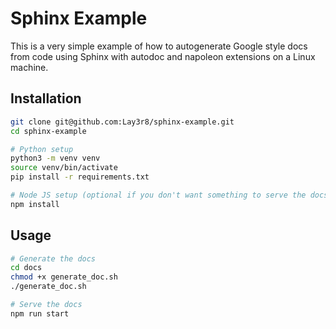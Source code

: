 # Sphinx Example
This is a very simple example of how to autogenerate Google style docs from code using Sphinx with autodoc and napoleon extensions on a Linux machine.

## Installation
```bash
git clone git@github.com:Lay3r8/sphinx-example.git
cd sphinx-example

# Python setup
python3 -m venv venv
source venv/bin/activate
pip install -r requirements.txt

# Node JS setup (optional if you don't want something to serve the docs)
npm install
```

## Usage
```bash
# Generate the docs
cd docs
chmod +x generate_doc.sh
./generate_doc.sh

# Serve the docs
npm run start
```

